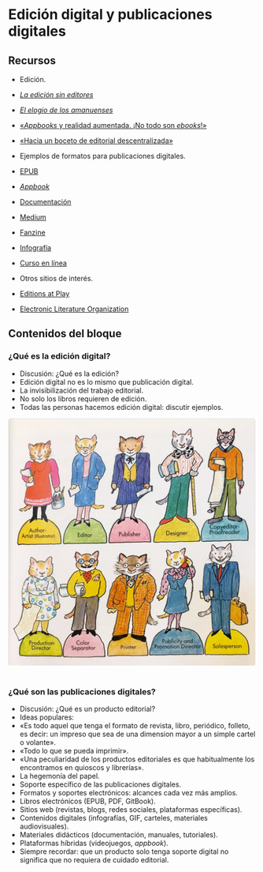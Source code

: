 # Edición digital y publicaciones digitales

## Recursos

* Edición.
 * [*La edición sin editores*](https://github.com/ColectivoPerroTriste/taller-secretaria-cultura-colima/raw/master/bloque01/recursos/edicion-sin-editores.epub)
 * [*El elogio de los amanuenses*](https://github.com/ColectivoPerroTriste/taller-secretaria-cultura-colima/raw/master/bloque01/recursos/elogio-de-los-amanuenses.epub)
 * [«*Appbooks* y realidad aumentada. ¡No todo son *ebooks*!»](http://marianaeguaras.com/appbooks-y-realidad-aumentada-no-todo-son-ebooks/)
 * [«Hacia un boceto de editorial descentralizada»](https://pillku.org/article/hacia-un-boceto-de-editorial-descentralizada/)

* Ejemplos de formatos para publicaciones digitales.
 * [EPUB](libgen.io/book/index.php?md5=D2505E943D86ED82848415B1B86FB9E6)
 * [*Appbook*](https://itunes.apple.com/mx/app/en-busca-de-kayla/id1167229912?mt=8)
 * [Documentación](https://blog.ghost.org/markdown/)
 * [Medium](https://medium.com/)
 * [Fanzine](https://archive.org/details/HardKodeZine01)
 * [Infografía](http://mujermigrante.mx/wp-content/uploads/2017/03/Trabajo-domestico-no-remunerado.pdf) 
 * [Curso en línea](http://mujermigrante.mx/oas/migracion-calificada/)

* Otros sitios de interés.
 * [Editions at Play](https://editionsatplay.withgoogle.com/)
 * [Electronic Literature Organization](http://eliterature.org/)

## Contenidos del bloque

### ¿Qué es la edición digital?

* Discusión: ¿Qué es la edición?
* Edición digital no es lo mismo que publicación digital.
* La invisibilización del trabajo editorial.
* No solo los libros requieren de edición.
* Todas las personas hacemos edición digital: discutir ejemplos.

![](recursos/imagen02-01.png)
​	
### ¿Qué son las publicaciones digitales?

* Discusión: ¿Qué es un producto editorial?
 * Ideas populares:
  * «Es todo aquel que tenga el formato de revista, libro, periódico, folleto, es decir: un impreso que sea de una dimension mayor a un simple cartel o volante».
  * «Todo lo que se pueda imprimir».
  * «Una peculiaridad de los productos editoriales es que habitualmente los encontramos en quioscos y librerías».
* La hegemonía del papel.
* Soporte específico de las publicaciones digitales.
* Formatos y soportes electrónicos: alcances cada vez más amplios.
 * Libros electrónicos (EPUB, PDF, GitBook).
 * Sitios web (revistas, blogs, redes sociales, plataformas específicas).
 * Contenidos digitales (infografías, GIF, carteles, materiales audiovisuales).
 * Materiales didácticos (documentación, manuales, tutoriales).
 * Plataformas híbridas (videojuegos, *appbook*).
* Siempre recordar: que un producto solo tenga soporte digital no significa que no requiera de cuidado editorial.
